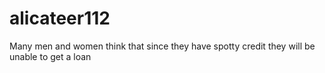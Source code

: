 # alicateer112
Many men and women think that since they have spotty credit they will be unable to get a loan
